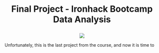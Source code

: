 # <p align="center">Final Project - Ironhack Bootcamp Data Analysis</p> 

<p align="center">
  <img src="https://cdnimpuls.com/gazeta-shqip.com/media3/-382-209-5fcffe09a478e.jpg" />
</p>


Unfortunately, this is the last project from the course, and now it is time to 

